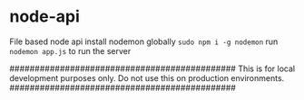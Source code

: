 # node-api
File based node api 
install nodemon globally `sudo npm i -g nodemon`
run `nodemon app.js` to run the server

#############################################
This is for local development purposes only.
Do not use this on production environments. 
#############################################